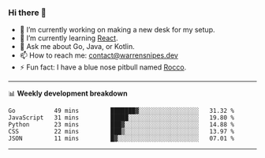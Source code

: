 ### Hi there 👋

- 🔭 I’m currently working on making a new desk for my setup.
- 🌱 I’m currently learning [React](https://reactjs.org/).
- 💬 Ask me about Go, Java, or Kotlin.
- 📫 How to reach me: contact@warrensnipes.dev
- ⚡ Fun fact: I have a blue nose pitbull named [Rocco](https://i.imgur.com/iLsSCKu.jpg).

-------

📊 **Weekly development breakdown**
<!--START_SECTION:waka-->
```text
Go           49 mins         ███████▓░░░░░░░░░░░░░░░░░   31.32 % 
JavaScript   31 mins         █████░░░░░░░░░░░░░░░░░░░░   19.80 % 
Python       23 mins         ███▓░░░░░░░░░░░░░░░░░░░░░   14.88 % 
CSS          22 mins         ███▒░░░░░░░░░░░░░░░░░░░░░   13.97 % 
JSON         11 mins         █▓░░░░░░░░░░░░░░░░░░░░░░░   07.01 % 
```
<!--END_SECTION:waka-->

-------
